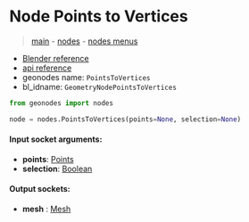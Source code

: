 # Node Points to Vertices

> [main](../structure.md) - [nodes](nodes.md) - [nodes menus](nodes_menus.md)

- [Blender reference](https://docs.blender.org/manual/en/latest/modeling/geometry_nodes/point/points_to_vertices.html)
- [api reference](https://docs.blender.org/api/current/bpy.types.GeometryNodePointsToVertices.html)
- geonodes name: `PointsToVertices`
- bl_idname: `GeometryNodePointsToVertices`

```python
from geonodes import nodes

node = nodes.PointsToVertices(points=None, selection=None)
```

#### Input socket arguments:

- **points**: [Points](Points.md)
- **selection**: [Boolean](Boolean.md)

#### Output sockets:

- **mesh** : [Mesh](Mesh.md)

